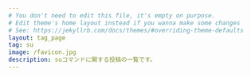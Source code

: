 ```yaml
---
# You don't need to edit this file, it's empty on purpose.
# Edit theme's home layout instead if you wanna make some changes
# See: https://jekyllrb.com/docs/themes/#overriding-theme-defaults
layout: tag_page
tag: su
image: /favicon.jpg
description: suコマンドに関する投稿の一覧です。
---
```

